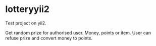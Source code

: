 # lotteryyii2

Test project on yii2.

Get random prize for authorised user. Money, points or item. User can refuse prize and convert money to points.